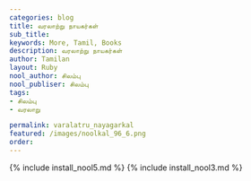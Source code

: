 ```yaml
---
categories: blog
title: வரலாற்று நாயகர்கள்
sub_title: 
keywords: More, Tamil, Books
description: வரலாற்று நாயகர்கள்
author: Tamilan
layout: Ruby
nool_author: சிலம்பு
nool_publiser: சிலம்பு
tags:
- சிலம்பு
- வரலாறு

permalink: varalatru_nayagarkal
featured: /images/noolkal_96_6.png
order: 
---
```


{% include install_nool5.md %}
{% include install_nool3.md %}